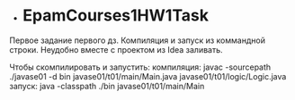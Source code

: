 * # EpamCourses1HW1Task

Первое задание первого дз. Компиляция и запуск из коммандной строки. Неудобно вместе с проектом из Idea заливать. 

Чтобы скомпилировать и запустить:
компиляция:
	javac -sourcepath ./javase01 -d bin javase01/t01/main/Main.java javase01/t01/logic/Logic.java
запуск:
	java -classpath ./bin javase01/t01/main/Main	

